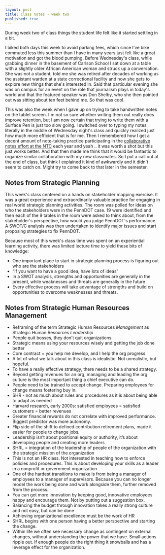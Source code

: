 ```yaml
---
layout: post
title: Class notes - week two
published: true
---
```


During week two of class things the student life felt like it started settling in a bit.

I biked both days this week to avoid parking fees, which since I've bike commuted less this summer than I have in many years just felt like a great motivation and got the blood pumping. Before Wednesday's class, while grabbing dinner in the basement of Carlson School I sat down at a table with a slightly older African American woman and struck up a conversation. She was not a student, told me she was retired after decades of working as the assistant warden at a state correctional facility and now she gets to explore new things that she's interested in. Said that particular evening she was on campus for an event on the role that journalism plays in today's world and that the featured speaker was Don Shelby, who she then pointed out was sitting about ten feet behind me. So that was cool.

This was also the week when I gave up on trying to take handwritten notes on the tablet screen. I'm not so sure whether writing them out really does improve retention, but I am now certain that trying to write them with a Surface Pen is just too slow going. I switched over to typing my notes literally in the middle of Wednesday night's class and quickly realized just how much more efficient that is for me. Then I remembered how I get a decent amount of note-taking practice participating in the [collaborative notes effort at the NTC](http://bit.ly/ntcnotes) each year and yeah .. it was worth a shot but this just works better. And that then made me think that it would be fantastic to organize similar collaboration with my new classmates. So I put a call out at the end of class, but think I explained it kind of awkwardly and it didn't seem to catch on. Might try to come back to that later in the semester.

## Notes from Strategic Planning

This week's class centered on a hands on stakeholder mapping exercise. It was a great experience and extraordinarily valuable practice for engaging in real world strategic planning activities. The room was polled for ideas on who the stakeholders were in the PennDOT case. 19 were identified and then each of the 9 tables in the room were asked to think about, from the stakeholder's perspective, how would you judge PennDOT's performance. A SWOT/C analysis was then undertaken to identify major issues and start proposing strategies to fix PennDOT.

Because most of this week's class time was spent on an experiential learning activity, there was limited lecture time to yield these bits of knowledge:

* One important place to start in strategic planning process is figuring out who are the stakeholders
* “If you want to have a good idea, have lots of ideas”
* In a SWOT analysis, strengths and opportunities are generally in the present, while weaknesses and threats are generally in the future
* Every effective process will take advantage of strengths and build on opportunities to overcome weaknesses and threats.

## Notes from Strategic Human Resources Management

* Reframing of the term Strategic Human Resources _Management_ as Strategic Human Resources _Leadership_
* People quit bosses, they don’t quit organizations
* Strategic means using your resources wisely and getting the job done better
* Core contract = you help me develop, and I help the org progress
* A lot of what we talk about in this class is idealistic. Not unrealistic, but hopeful.
* To have a really effective strategy, there needs to be a shared strategy.
* Beyond getting revenues for an org, managing and leading the org culture is the most important thing a chief executive can do.
* People need to be trained to accept change. Preparing employees for change means fostering buy in.
* SHR - not as much about rules and procedures as it is about being able to adapt as needed
* Harvard research, early 2000s: satisfied employees = satisfied customers = better revenues
* Greater financial rewards do not correlate with improved performance. Biggest predictor was more autonomy.
* Flip side of the shift to defined contribution retirement plans, made it easier for people to change jobs.
* Leadership isn’t about positional equity or authority, it’s about developing people and creating more leaders
* SHRL = integration of the leadership of people of the organization with the strategic mission of the organization
* This is not an HR class. Not interested in teaching how to enforce policies and procedures. This is about developing your skills as a leader in a nonprofit or government organization
* One of the hardest transitions to make is from being a manager of employees to a manager of supervisors. Because you can no longer model the work being done and work alongside them, further removed from the process.
* You can get more innovation by keeping good, innovative employees happy and encourage them. Not by putting out a suggestion box.
* Balancing the budget through innovation takes a really strong culture and not easy, but can be done
* Achieving organizational excellence must be the work of HR
* SHRL begins with one person having a better perspective and starting the change.
* Within life we often see necessary change as contingent on external changes, without understanding the power that we have. Small actions ripple out. If enough people do the right thing it snowballs and has a leverage effect for the organization.
